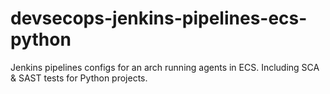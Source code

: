 # devsecops-jenkins-pipelines-ecs-python
Jenkins pipelines configs for an arch running agents in ECS. Including SCA & SAST tests for Python projects.
